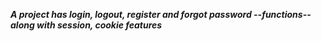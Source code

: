 ***A project has login, logout, register and forgot password --functions-- along with session, cookie features***
